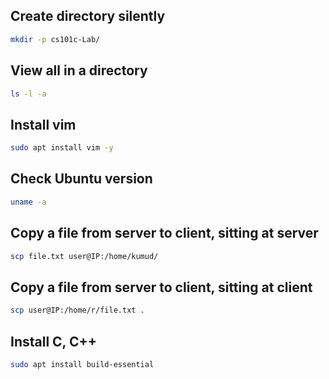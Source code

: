 


## Create directory silently

```sh
mkdir -p cs101c-Lab/
```

## View all in a directory

```sh
ls -l -a
```

## Install vim

```sh
sudo apt install vim -y
```


## Check Ubuntu version

```sh
uname -a
```


## Copy a file from server to client, sitting at server


```sh
scp file.txt user@IP:/home/kumud/
```




## Copy a file from server to client, sitting at client
 



```sh
scp user@IP:/home/r/file.txt .
```


## Install C, C++

```sh
sudo apt install build-essential
```



